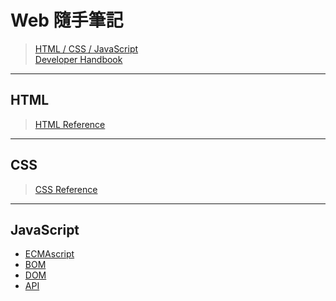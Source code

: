 # Web 隨手筆記
> [HTML / CSS / JavaScript](https://platform.html5.org/)<br>
> [Developer Handbook](http://www.frontendhandbook.com/)

***

## HTML
> [HTML Reference](https://www.w3.org/TR/html51/index.html)

***

## CSS
> [CSS Reference](http://tympanus.net/codrops/css_reference/)

***

## JavaScript
* [ECMAscript](https://github.com/Shyam-Chen/Web-Cheat-Sheet/blob/master/ECMAScript.md)
* [BOM](https://github.com/Shyam-Chen/Web-Cheat-Sheet/blob/master/BOM.md)
* [DOM](https://github.com/Shyam-Chen/Web-Cheat-Sheet/blob/master/DOM.md)
* [API](https://github.com/Shyam-Chen/Web-Cheat-Sheet/blob/master/API.md)
